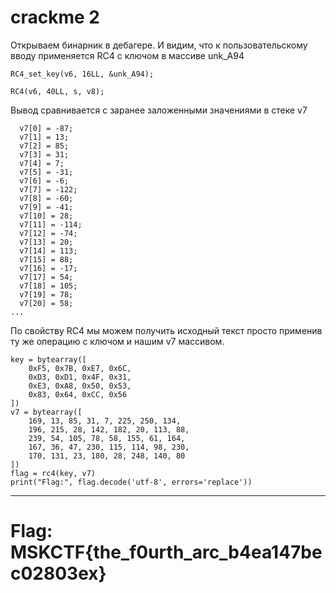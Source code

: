 # crackme 2

Открываем бинарник в дебагере. И видим, что к пользовательскому вводу применяется RC4 с ключом в массиве unk_A94
```
RC4_set_key(v6, 16LL, &unk_A94);

RC4(v6, 40LL, s, v8);
```
Вывод сравнивается с заранее заложенными значениями в стеке v7
```
  v7[0] = -87;
  v7[1] = 13;
  v7[2] = 85;
  v7[3] = 31;
  v7[4] = 7;
  v7[5] = -31;
  v7[6] = -6;
  v7[7] = -122;
  v7[8] = -60;
  v7[9] = -41;
  v7[10] = 28;
  v7[11] = -114;
  v7[12] = -74;
  v7[13] = 20;
  v7[14] = 113;
  v7[15] = 88;
  v7[16] = -17;
  v7[17] = 54;
  v7[18] = 105;
  v7[19] = 78;
  v7[20] = 58;
...
```
По свойству RC4 мы можем получить исходный текст просто применив ту же операцию с ключом и нашим v7 массивом.

```
key = bytearray([
    0xF5, 0x7B, 0xE7, 0x6C,
    0xD3, 0xD1, 0x4F, 0x31,
    0xE3, 0xA8, 0x50, 0x53,
    0x83, 0x64, 0xCC, 0x56
])
v7 = bytearray([
    169, 13, 85, 31, 7, 225, 250, 134,
    196, 215, 28, 142, 182, 20, 113, 88,
    239, 54, 105, 78, 58, 155, 61, 164,
    167, 36, 47, 230, 115, 114, 98, 230,
    170, 131, 23, 180, 28, 248, 140, 80
])
flag = rc4(key, v7)
print("Flag:", flag.decode('utf-8', errors='replace'))
```
---
# Flag: MSKCTF{the_f0urth_arc_b4ea147bec02803ex}

